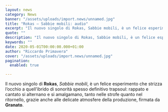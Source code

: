 ```yaml
---
layout: news
category: News
banner: "/assets/uploads/import.news/unnamed.jpg"
title: "Rokas – Sabbie mobili: audio"
excerpt: "Il nuovo singolo di Rokas, Sabbie mobili, è un felice esperimento che strizza l’occhio a quell’ibrido di sonorità spesso definitivo trapsoul: rappato e cantato si alternano e si amalgamano, tanto nelle strofe quanto nel ritornello, grazie anche alle delicate atmosfere della produzione, firmata da Granato"
quote: ""
description: "Il nuovo singolo di Rokas, Sabbie mobili, è un felice esperimento che strizza l’occhio a quell’ibrido di sonorità spesso definitivo trapsoul: rappato e cantato si alternano e si amalgamano, tanto nelle strofe quanto nel ritornello, grazie anche alle delicate atmosfere della produzione, firmata da Granato"
keywords: ""
date: 2020-05-01T00:00:00.000+01:00
author: "Riccardo Primavera"
cover: "/assets/uploads/import.news/unnamed.jpg"
pagination:
  enabled: true

---
```


Il nuovo singolo di **Rokas**, _Sabbie mobili_, è un felice esperimento che strizza l’occhio a quell’ibrido di sonorità spesso definitivo trapsoul: rappato e cantato si alternano e si amalgamano, tanto nelle strofe quanto nel ritornello, grazie anche alle delicate atmosfere della produzione, firmata da **Granato**.
